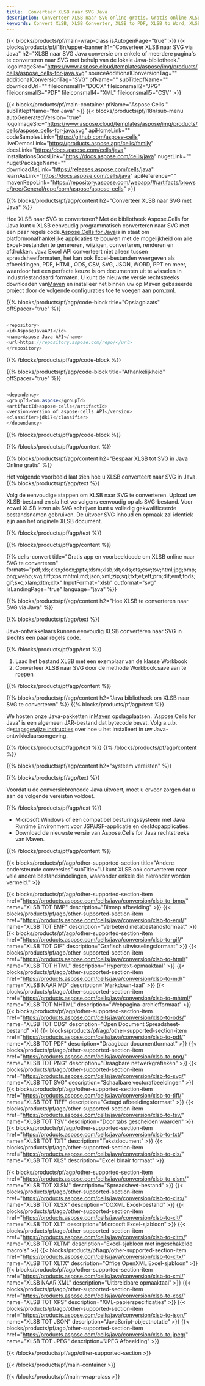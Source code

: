 ```yaml
---
title:  Converteer XLSB naar SVG Java
description: Converteer XLSB naar SVG online gratis. Gratis online XLSB naar SVG Converter. Java XLSB tot SVG. XLSB tot SVG via Java.
keywords: Convert XLSB, XLSB Converter, XLSB to PDF, XLSB to Word, XLSB to PPT, XLSB to Image
---
```

{{< blocks/products/pf/main-wrap-class isAutogenPage="true" >}}
{{< blocks/products/pf/i18n/upper-banner h1="Converteer XLSB naar SVG via Java" h2="XLSB naar SVG Java conversie om enkele of meerdere pagina\'s te converteren naar SVG met behulp van de lokale Java-bibliotheek." logoImageSrc="https://www.aspose.cloud/templates/aspose/img/products/cells/aspose_cells-for-java.svg" sourceAdditionalConversionTag="" additionalConversionTag="SVG" pfName="" subTitlepfName="" downloadUrl="" fileiconsmall1="DOCX" fileiconsmall2="JPG" fileiconsmall3="PDF" fileiconsmall4="XML" fileiconsmall5="CSV" >}}

{{< blocks/products/pf/main-container pfName="Aspose.Cells " subTitlepfName="for Java" >}}
{{< blocks/products/pf/i18n/sub-menu autoGeneratedVersion="true" logoImageSrc="https://www.aspose.cloud/templates/aspose/img/products/cells/aspose_cells-for-java.svg" apiHomeLink="" codeSamplesLink="https://github.com/aspose-cells" liveDemosLink="https://products.aspose.app/cells/family" docsLink="https://docs.aspose.com/cells/java" installationsDocsLink="https://docs.aspose.com/cells/java" nugetLink="" nugetPackageName="" downloadAsLink="https://releases.aspose.com/cells/java" learnAsLink="https://docs.aspose.com/cells/java" apiReference="" mavenRepoLink="https://repository.aspose.com/webapp/#/artifacts/browse/tree/General/repo/com/aspose/aspose-cells" >}}


{{% blocks/products/pf/agp/content h2="Converteer XLSB naar SVG met Java" %}}

Hoe XLSB naar SVG te converteren? Met de bibliotheek Aspose.Cells for Java kunt u XLSB eenvoudig programmatisch converteren naar SVG met een paar regels code.[Aspose.Cells for Java](https://products.aspose.com/cells/java)is in staat om platformonafhankelijke applicaties te bouwen met de mogelijkheid om alle Excel-bestanden te genereren, wijzigen, converteren, renderen en afdrukken. Java Excel API converteert niet alleen tussen spreadsheetformaten, het kan ook Excel-bestanden weergeven als afbeeldingen, PDF, HTML, ODS, CSV, SVG, JSON, WORD, PPT en meer, waardoor het een perfecte keuze is om documenten uit te wisselen in industriestandaard formaten. U kunt de nieuwste versie rechtstreeks downloaden van[Maven](https://repository.aspose.com/webapp/#/artifacts/browse/tree/General/repo/com/aspose/aspose-cells) en installeer het binnen uw op Maven gebaseerde project door de volgende configuraties toe te voegen aan pom.xml.

{{% blocks/products/pf/agp/code-block title="Opslagplaats" offSpacer="true" %}}

```cs

<repository>
<id>AsposeJavaAPI</id>
<name>Aspose Java API</name>
<url>https://repository.aspose.com/repo/</url>
</repository>

```

{{% /blocks/products/pf/agp/code-block %}}

{{% blocks/products/pf/agp/code-block title="Afhankelijkheid" offSpacer="true" %}}

```cs

<dependency>
<groupId>com.aspose</groupId>
<artifactId>aspose-cells</artifactId>
<version>version of aspose-cells API</version>
<classifier>jdk17</classifier>
</dependency>

```

{{% /blocks/products/pf/agp/code-block %}}

{{% /blocks/products/pf/agp/content %}}

{{% blocks/products/pf/agp/content h2="Bespaar XLSB tot SVG in Java Online gratis" %}}

Het volgende voorbeeld laat zien hoe u XLSB converteert naar SVG in Java.
{{% blocks/products/pf/agp/text %}}

Volg de eenvoudige stappen om XLSB naar SVG te converteren. Upload uw XLSB-bestand en sla het vervolgens eenvoudig op als SVG-bestand. Voor zowel XLSB lezen als SVG schrijven kunt u volledig gekwalificeerde bestandsnamen gebruiken. De uitvoer SVG inhoud en opmaak zal identiek zijn aan het originele XLSB document.

{{% /blocks/products/pf/agp/text %}}

{{% /blocks/products/pf/agp/content %}}

{{% cells-convert title="Gratis app en voorbeeldcode om XLSB online naar SVG te converteren" formats="pdf;xls;xlsx;docx;pptx;xlsm;xlsb;xlt;ods;ots;csv;tsv;html;jpg;bmp;png;webp;svg;tiff;xps;mhtml;md;json;xml;zip;sql;txt;et;ett;prn;dif;emf;fods;gif;sxc;xlam;xltm;xltx" InputFormat="xlsb" outformat="svg" IsLandingPage="true" language="java" %}}

{{% blocks/products/pf/agp/content h2="Hoe XLSB te converteren naar SVG via Java" %}}

{{% blocks/products/pf/agp/text %}}

 Java-ontwikkelaars kunnen eenvoudig XLSB converteren naar SVG in slechts een paar regels code.

{{% /blocks/products/pf/agp/text %}}

1.  Laad het bestand XLSB met een exemplaar van de klasse Workbook
1.  Converteer XLSB naar SVG door de methode Workbook.save aan te roepen

{{% /blocks/products/pf/agp/content %}}

{{% blocks/products/pf/agp/content h2="Java bibliotheek om XLSB naar SVG te converteren" %}}
{{% blocks/products/pf/agp/text %}}

 We hosten onze Java-pakketten in[Maven](https://repository.aspose.com/webapp/#/artifacts/browse/tree/General/repo/com/aspose/aspose-cells) opslagplaatsen. 'Aspose.Cells for Java' is een algemeen JAR-bestand dat bytecode bevat. Volg a.u.b. de[stapsgewijze instructies](https://docs.aspose.com/cells/java/installation/) over hoe u het installeert in uw Java-ontwikkelaarsomgeving.

{{% /blocks/products/pf/agp/text %}}
{{% /blocks/products/pf/agp/content %}}

{{% blocks/products/pf/agp/content h2="systeem vereisten" %}}

{{% blocks/products/pf/agp/text %}}

 Voordat u de conversiebroncode Java uitvoert, moet u ervoor zorgen dat u aan de volgende vereisten voldoet.

{{% /blocks/products/pf/agp/text %}}

- Microsoft Windows of een compatibel besturingssysteem met Java Runtime Environment voor JSP/JSF-applicatie en desktopapplicaties.
- Download de nieuwste versie van Aspose.Cells for Java rechtstreeks van Maven.

{{% /blocks/products/pf/agp/content %}}


{{< blocks/products/pf/agp/other-supported-section title="Andere ondersteunde conversies" subTitle="U kunt XLSB ook converteren naar vele andere bestandsindelingen, waaronder enkele die hieronder worden vermeld." >}}

{{< blocks/products/pf/agp/other-supported-section-item href="https://products.aspose.com/cells/java/conversion/xlsb-to-bmp/" name="XLSB TOT BMP" description="Bitmap afbeelding" >}}
{{< blocks/products/pf/agp/other-supported-section-item href="https://products.aspose.com/cells/java/conversion/xlsb-to-emf/" name="XLSB TOT EMF" description="Verbeterd metabestandsformaat" >}}
{{< blocks/products/pf/agp/other-supported-section-item href="https://products.aspose.com/cells/java/conversion/xlsb-to-gif/" name="XLSB TOT GIF" description="Grafisch uitwisselingsformaat" >}}
{{< blocks/products/pf/agp/other-supported-section-item href="https://products.aspose.com/cells/java/conversion/xlsb-to-html/" name="XLSB TOT HTML" description="Hypertext-opmaaktaal" >}}
{{< blocks/products/pf/agp/other-supported-section-item href="https://products.aspose.com/cells/java/conversion/xlsb-to-md/" name="XLSB NAAR MD" description="Markdown-taal" >}}
{{< blocks/products/pf/agp/other-supported-section-item href="https://products.aspose.com/cells/java/conversion/xlsb-to-mhtml/" name="XLSB TOT MHTML" description="Webpagina-archiefformaat" >}}
{{< blocks/products/pf/agp/other-supported-section-item href="https://products.aspose.com/cells/java/conversion/xlsb-to-ods/" name="XLSB TOT ODS" description="Open Document Spreadsheet-bestand" >}}
{{< blocks/products/pf/agp/other-supported-section-item href="https://products.aspose.com/cells/java/conversion/xlsb-to-pdf/" name="XLSB TOT PDF" description="Draagbaar documentformaat" >}}
{{< blocks/products/pf/agp/other-supported-section-item href="https://products.aspose.com/cells/java/conversion/xlsb-to-png/" name="XLSB TOT PNG" description="Draagbare netwerkgrafieken" >}}
{{< blocks/products/pf/agp/other-supported-section-item href="https://products.aspose.com/cells/java/conversion/xlsb-to-svg/" name="XLSB TOT SVG" description="Schaalbare vectorafbeeldingen" >}}
{{< blocks/products/pf/agp/other-supported-section-item href="https://products.aspose.com/cells/java/conversion/xlsb-to-tiff/" name="XLSB TOT TIFF" description="Getagd afbeeldingsformaat" >}}
{{< blocks/products/pf/agp/other-supported-section-item href="https://products.aspose.com/cells/java/conversion/xlsb-to-tsv/" name="XLSB TOT TSV" description="Door tabs gescheiden waarden" >}}
{{< blocks/products/pf/agp/other-supported-section-item href="https://products.aspose.com/cells/java/conversion/xlsb-to-txt/" name="XLSB TOT TXT" description="Tekstdocument" >}}
{{< blocks/products/pf/agp/other-supported-section-item href="https://products.aspose.com/cells/java/conversion/xlsb-to-xls/" name="XLSB TOT XLS" description="Excel binair formaat" >}}

{{< blocks/products/pf/agp/other-supported-section-item href="https://products.aspose.com/cells/java/conversion/xlsb-to-xlsm/" name="XLSB TOT XLSM" description="Spreadsheet-bestand" >}}
{{< blocks/products/pf/agp/other-supported-section-item href="https://products.aspose.com/cells/java/conversion/xlsb-to-xlsx/" name="XLSB TOT XLSX" description="OOXML Excel-bestand" >}}
{{< blocks/products/pf/agp/other-supported-section-item href="https://products.aspose.com/cells/java/conversion/xlsb-to-xlt/" name="XLSB TOT XLT" description="Microsoft Excel-sjabloon" >}}
{{< blocks/products/pf/agp/other-supported-section-item href="https://products.aspose.com/cells/java/conversion/xlsb-to-xltm/" name="XLSB TOT XLTM" description="Excel-sjabloon met ingeschakelde macro\'s" >}}
{{< blocks/products/pf/agp/other-supported-section-item href="https://products.aspose.com/cells/java/conversion/xlsb-to-xltx/" name="XLSB TOT XLTX" description="Office OpenXML Excel-sjabloon" >}}
{{< blocks/products/pf/agp/other-supported-section-item href="https://products.aspose.com/cells/java/conversion/xlsb-to-xml/" name="XLSB NAAR XML" description="Uitbreidbare opmaaktaal" >}}
{{< blocks/products/pf/agp/other-supported-section-item href="https://products.aspose.com/cells/java/conversion/xlsb-to-xps/" name="XLSB TOT XPS" description="XML-papierspecificaties" >}}
{{< blocks/products/pf/agp/other-supported-section-item href="https://products.aspose.com/cells/java/conversion/xlsb-to-json/" name="XLSB TOT JSON" description="JavaScript-objectnotatie" >}}
{{< blocks/products/pf/agp/other-supported-section-item href="https://products.aspose.com/cells/java/conversion/xlsb-to-jpeg/" name="XLSB TOT JPEG" description="JPEG Afbeelding" >}}

{{< /blocks/products/pf/agp/other-supported-section >}}

{{< /blocks/products/pf/main-container >}}
    
{{< /blocks/products/pf/main-wrap-class >}}
